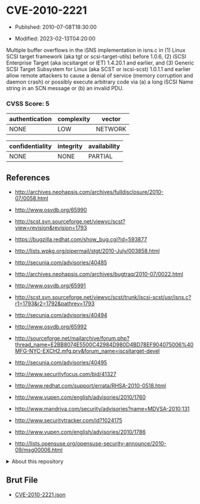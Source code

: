 # CVE-2010-2221

- Published: 2010-07-08T18:30:00

- Modified: 2023-02-13T04:20:00

Multiple buffer overflows in the iSNS implementation in isns.c in (1) Linux SCSI target framework (aka tgt or scsi-target-utils) before 1.0.6, (2) iSCSI Enterprise Target (aka iscsitarget or IET) 1.4.20.1 and earlier, and (3) Generic SCSI Target Subsystem for Linux (aka SCST or iscsi-scst) 1.0.1.1 and earlier allow remote attackers to cause a denial of service (memory corruption and daemon crash) or possibly execute arbitrary code via (a) a long iSCSI Name string in an SCN message or (b) an invalid PDU.

### CVSS Score: **5**

| authentication | complexity | vector |
| --- | --- | --- |
| NONE | LOW | NETWORK |

| confidentiality | integrity | availability |
| --- | --- | --- |
| NONE | NONE | PARTIAL |

## References

* http://archives.neohapsis.com/archives/fulldisclosure/2010-07/0058.html

* http://www.osvdb.org/65990

* http://scst.svn.sourceforge.net/viewvc/scst?view=revision&revision=1793

* https://bugzilla.redhat.com/show_bug.cgi?id=593877

* http://lists.wpkg.org/pipermail/stgt/2010-July/003858.html

* http://secunia.com/advisories/40485

* http://archives.neohapsis.com/archives/bugtraq/2010-07/0022.html

* http://www.osvdb.org/65991

* http://scst.svn.sourceforge.net/viewvc/scst/trunk/iscsi-scst/usr/isns.c?r1=1793&r2=1792&pathrev=1793

* http://secunia.com/advisories/40494

* http://www.osvdb.org/65992

* http://sourceforge.net/mailarchive/forum.php?thread_name=E2BB8074E5500C42984D980D4BD78EF904075006%40MFG-NYC-EXCH2.mfg.prv&forum_name=iscsitarget-devel

* http://secunia.com/advisories/40495

* http://www.securityfocus.com/bid/41327

* http://www.redhat.com/support/errata/RHSA-2010-0518.html

* http://www.vupen.com/english/advisories/2010/1760

* http://www.mandriva.com/security/advisories?name=MDVSA-2010:131

* http://www.securitytracker.com/id?1024175

* http://www.vupen.com/english/advisories/2010/1786

* http://lists.opensuse.org/opensuse-security-announce/2010-09/msg00006.html

<details>
<summary>About this repository</summary> 

  This repository is part of the project [Live Hack CVE](https://github.com/Live-Hack-CVE). Main website can be found [www.live-hack.org](https://www.live-hack.org) 
  
  Made by [Sn0wAlice](https://github.com/Sn0wAlice) for the people that care about security and need to have a feed of the latest CVEs. Hope you enjoy it, don't forget to star the repo and follow me on [Twitter](https://twitter.com/Sn0wAlice) and [Github](https://github.com/Sn0wAlice). And that is my [personnal website](https://www.alice-snow.me/)

  - [Home Page](https://github.com/Live-Hack-CVE)
  - [Framework](https://github.com/Live-Hack-CVE/cve-framework)
  - [CVE database](https://github.com/Live-Hack-CVE/full_database)
  - [Changelog](https://github.com/Live-Hack-CVE/Changelog)
</details>

## Brut File

* [CVE-2010-2221.json](https://raw.githubusercontent.com/Live-Hack-CVE/full_database/main/cves/2010/CVE-2010-2221.json)

